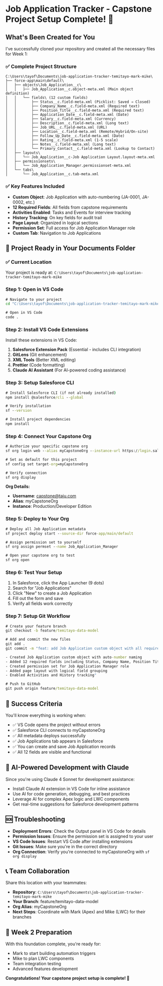 # Job Application Tracker - Capstone Project Setup Complete! 🎉

## What's Been Created for You

I've successfully cloned your repository and created all the necessary files for Week 1:

### ✅ Complete Project Structure
```
C:\Users\tayof\Documents\job-application-tracker-temitayo-mark-mike\
├── force-app\main\default\
│   ├── objects\Job_Application__c\
│   │   ├── Job_Application__c.object-meta.xml (Main object definition)
│   │   └── fields\ (12 custom fields)
│   │       ├── Status__c.field-meta.xml (Picklist: Saved → Closed)
│   │       ├── Company_Name__c.field-meta.xml (Required text)
│   │       ├── Position_Title__c.field-meta.xml (Required text)
│   │       ├── Application_Date__c.field-meta.xml (Date)
│   │       ├── Salary__c.field-meta.xml (Currency)
│   │       ├── Description__c.field-meta.xml (Long text)
│   │       ├── Job_URL__c.field-meta.xml (URL)
│   │       ├── Location__c.field-meta.xml (Remote/Hybrid/On-site)
│   │       ├── Follow_Up_Date__c.field-meta.xml (Date)
│   │       ├── Rating__c.field-meta.xml (1-5 scale)
│   │       ├── Notes__c.field-meta.xml (Long text)
│   │       └── Primary_Contact__c.field-meta.xml (Lookup to Contact)
│   ├── layouts\
│   │   └── Job_Application__c-Job Application Layout.layout-meta.xml
│   ├── permissionsets\
│   │   └── Job_Application_Manager.permissionset-meta.xml
│   └── tabs\
│       └── Job_Application__c.tab-meta.xml
```

### ✅ Key Features Included
- **Custom Object**: Job Application with auto-numbering (JA-0001, JA-0002, etc.)
- **12 Required Fields**: All fields from capstone requirements
- **Activities Enabled**: Tasks and Events for interview tracking
- **History Tracking**: On key fields for audit trail
- **Page Layout**: Organized in logical sections
- **Permission Set**: Full access for Job Application Manager role
- **Custom Tab**: Navigation to Job Applications

## 🚀 Project Ready in Your Documents Folder

### ✅ Current Location
Your project is ready at: `C:\Users\tayof\Documents\job-application-tracker-temitayo-mark-mike`

### Step 1: Open in VS Code
```cmd
# Navigate to your project
cd "C:\Users\tayof\Documents\job-application-tracker-temitayo-mark-mike"

# Open in VS Code
code .
```

### Step 2: Install VS Code Extensions
Install these extensions in VS Code:
1. **Salesforce Extension Pack** (Essential - includes CLI integration)
2. **GitLens** (Git enhancement)
3. **XML Tools** (Better XML editing)
4. **Prettier** (Code formatting)
5. **Claude AI Assistant** (For AI-powered coding assistance)

### Step 3: Setup Salesforce CLI
```cmd
# Install Salesforce CLI (if not already installed)
npm install @salesforce/cli --global

# Verify installation
sf --version

# Install project dependencies
npm install
```

### Step 4: Connect Your Capstone Org
```cmd
# Authorize your specific capstone org
sf org login web --alias myCapstoneOrg --instance-url https://login.salesforce.com

# Set as default for this project
sf config set target-org=myCapstoneOrg

# Verify connection
sf org display
```

**Org Details:**
- **Username**: capstone@taju.com
- **Alias**: myCapstoneOrg
- **Instance**: Production/Developer Edition

### Step 5: Deploy to Your Org
```cmd
# Deploy all Job Application metadata
sf project deploy start --source-dir force-app/main/default

# Assign permission set to yourself
sf org assign permset --name Job_Application_Manager

# Open your capstone org to test
sf org open
```

### Step 6: Test Your Setup
1. In Salesforce, click the App Launcher (9 dots)
2. Search for "Job Applications"
3. Click "New" to create a Job Application
4. Fill out the form and save
5. Verify all fields work correctly

### Step 7: Setup Git Workflow
```cmd
# Create your feature branch
git checkout -b feature/temitayo-data-model

# Add and commit the new files
git add .
git commit -m "feat: add Job Application custom object with all required fields

- Created Job Application custom object with auto-number naming
- Added 12 required fields including Status, Company Name, Position Title
- Created permission set for Job Application Manager role
- Added page layout with logical field grouping
- Enabled Activities and History tracking"

# Push to GitHub
git push origin feature/temitayo-data-model
```

## 🎯 Success Criteria
You'll know everything is working when:
- ✅ VS Code opens the project without errors
- ✅ Salesforce CLI connects to myCapstoneOrg
- ✅ All metadata deploys successfully
- ✅ Job Applications tab appears in Salesforce
- ✅ You can create and save Job Application records
- ✅ All 12 fields are visible and functional

## 🤖 AI-Powered Development with Claude
Since you're using Claude 4 Sonnet for development assistance:
- Install Claude AI extension in VS Code for inline assistance
- Use AI for code generation, debugging, and best practices
- Leverage AI for complex Apex logic and LWC components
- Get real-time suggestions for Salesforce development patterns

## 🆘 Troubleshooting
- **Deployment Errors**: Check the Output panel in VS Code for details
- **Permission Issues**: Ensure the permission set is assigned to your user
- **VS Code Issues**: Restart VS Code after installing extensions
- **Git Issues**: Make sure you're in the correct directory
- **Org Connection**: Verify you're connected to myCapstoneOrg with `sf org display`

## 📞 Team Collaboration
Share this location with your teammates:
- **Repository**: `C:\Users\tayof\Documents\job-application-tracker-temitayo-mark-mike`
- **Your Branch**: feature/temitayo-data-model
- **Org Alias**: myCapstoneOrg
- **Next Steps**: Coordinate with Mark (Apex) and Mike (LWC) for their branches

## 🚀 Week 2 Preparation
With this foundation complete, you're ready for:
- Mark to start building automation triggers
- Mike to plan LWC components
- Team integration testing
- Advanced features development

**Congratulations! Your capstone project setup is complete! 🎉**
